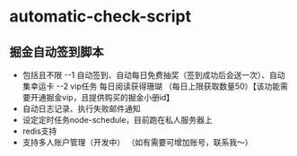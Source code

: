 # automatic-check-script

## 掘金自动签到脚本

* 包括且不限
 --1  自动签到、自动每日免费抽奖（签到成功后会送一次）、自动集幸运卡
 --2 vip任务 每日阅读获得珊瑚 （每日上限获取数量50）【该功能需要开通掘金vip，且提供购买的掘金小册id】
* 自动日志记录、执行失败邮件通知
* 设定定时任务node-schedule，目前跑在私人服务器上 
* redis支持 
* 支持多人账户管理（开发中） （如有需要可增加账号，联系我～） 


